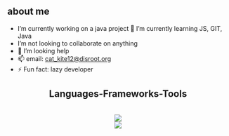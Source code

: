 ## about me


<!--**nezinikautko/nezinikautko** is a ✨ _special_ ✨ repository because its `README.md` (this file) appears on your GitHub profile.-->




-  I’m currently working on a java project
🌱 I’m currently learning JS, GIT, Java
-  I’m not looking to collaborate on anything
- 🤔 I’m looking help
- 📫 email: cat_kite12@disroot.org
- ⚡ Fun fact: lazy developer

<h2 align="center">Languages-Frameworks-Tools</h2>
<br/>
<div align="center">
    <img src="https://skillicons.dev/icons?i=html,css,js"/><br>
    <img src="https://skillicons.dev/icons?i=git,github,vscode,figma"/><br>
</div>
